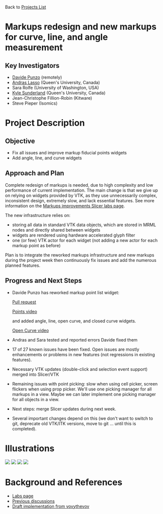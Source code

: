 Back to [Projects List](../../README.md#ProjectsList)

# Markups redesign and new markups for curve, line, and angle measurement

## Key Investigators

- [Davide Punzo](http://www.davidepunzo.com/) (remotely)
- [Andras Lasso](http://perk.cs.queensu.ca/users/lasso) (Queen's University, Canada)
- Sara Rolfe (University of Washington, USA)
- [Kyle Sunderland](http://perk.cs.queensu.ca/users/sunderland) (Queen's University, Canada)
- Jean-Christophe Fillion-Robin (Kitware)
- Steve Pieper (Isomics)

# Project Description

## Objective

- Fix all issues and improve markup fiducial points widgets
- Add angle, line, and curve widgets

## Approach and Plan

Complete redesign of markups is needed, due to high complexity and low performance of current implementation. The main change is that we give up on relying on widgets provided by VTK, as they use unnecessarily complex, inconsistent design, extremely slow, and lack essential features. See more information on the [Markups improvements Slicer labs page](https://slicer.org/wiki/Documentation/Labs/Improving_Markups).

The new infrastructure relies on:
- storing all data in standard VTK data objects, which are stored in MRML nodes and directly shared between widgets
- widgets are rendered using hardware accelerated glyph filter
- one (or few) VTK actor for each widget (not adding a new actor for each markup point as before)

Plan is to integrate the reworked markups infrastructure and new markups during the project week then continuously fix issues and add the numerous planned features.

## Progress and Next Steps

- Davide Punzo has reworked markup point list widget:

  [Pull request](https://github.com/Slicer/Slicer/pull/1079) 
  
  [Points video](https://www.dropbox.com/s/p8v1m7mgopsnrp4/Widget-rework.mkv?dl=0)
  
  and added angle, line, open curve, and closed curve widgets.
  
  [Open Curve video](https://www.dropbox.com/s/ap67lmxo0xh77h0/OpenCurve.mkv?dl=0)
 
- Andras and Sara tested and reported errors Davide fixed them
- 17 of 27 known issues have been fixed. Open issues are mostly enhancements or problems in new features (not regressions in existing features).
- Necessary VTK updates (double-click and selection event support) merged into Slicer/VTK
- Remaining issues with point picking: slow when using cell picker, screen flickers when using prop picker. We'll use one picking manager for all markups in a view. Maybe we can later implement one picking manager for all objects in a view.
- Next steps: merge Slicer updates during next week.
- Several important changes depend on this (we don't want to switch to git, deprecate old VTK/ITK versions, move to git ... until this is completed).

# Illustrations

  ![](https://raw.githubusercontent.com/Punzo/SlicerAstroWikiImages/master/Line.png)
  ![](https://raw.githubusercontent.com/Punzo/SlicerAstroWikiImages/master/Angle.png)
  ![](https://raw.githubusercontent.com/Punzo/SlicerAstroWikiImages/master/OpenCurve.png)
  ![](https://raw.githubusercontent.com/Punzo/SlicerAstroWikiImages/master/ClosedCurve.png)

# Background and References

- [Labs page](https://slicer.org/wiki/Documentation/Labs/Improving_Markups)
- [Previous discussions](https://discourse.slicer.org/t/markups-for-angle-line-and-closed-open-spline/4729)
- [Draft implementation from vovythevov](https://github.com/Slicer/Slicer/pull/1010)
